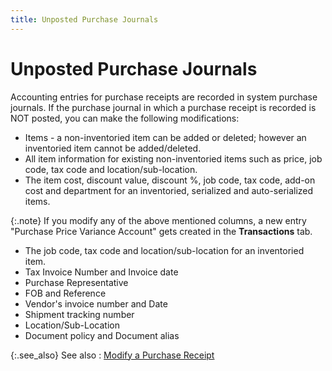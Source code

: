 ```yaml
---
title: Unposted Purchase Journals
---
```


# Unposted Purchase Journals


Accounting entries for purchase receipts are recorded in system purchase  journals. If the purchase journal in which a purchase receipt is recorded  is NOT posted, you can make the following modifications:

- Items - a non-inventoried  item can be added or deleted; however an inventoried item cannot be added/deleted.
- All item information  for existing non-inventoried items such as price, job code, tax code and  location/sub-location.
- The item cost,  discount value, discount %, job code, tax code, add-on cost and department  for an inventoried, serialized and auto-serialized items.



{:.note}
If you modify any of the above mentioned columns,  a new entry "Purchase Price Variance Account" gets created in  the **Transactions** tab.

- The job code, tax  code and location/sub-location for an inventoried item.
- Tax Invoice Number  and Invoice date
- Purchase Representative
- FOB and Reference
- Vendor's invoice  number and Date
- Shipment tracking  number
- Location/Sub-Location
- Document policy  and Document alias



{:.see_also}
See also
: [Modify  a Purchase Receipt]({{site.pp_baseurl}}/purc-proc/prs/modify-a-purchase-receipt/modifying_purchase_receipts.html)

